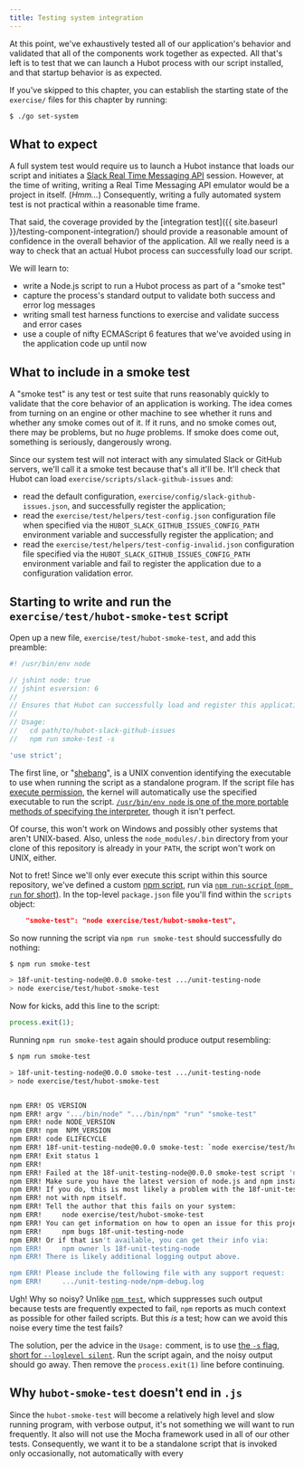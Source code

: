 ```yaml
---
title: Testing system integration
---
```

At this point, we've exhaustively tested all of our application's behavior and
validated that all of the components work together as expected. All that's
left is to test that we can launch a Hubot process with our script installed,
and that startup behavior is as expected.

If you've skipped to this chapter, you can establish the starting state of the
`exercise/` files for this chapter by running:

```sh
$ ./go set-system
```

## What to expect

A full system test would require us to launch a Hubot instance that loads our
script and initiates a [Slack Real Time Messaging
API](https://api.slack.com/rtm) session. However, at the time of writing,
writing a Real Time Messaging API emulator would be a project in itself.
(_Hmm..._) Consequently, writing a fully automated system test is not
practical within a reasonable time frame.

That said, the coverage provided by the [integration
test]({{ site.baseurl }}/testing-component-integration/) should provide a
reasonable amount of confidence in the overall behavior of the application.
All we really need is a way to check that an actual Hubot process can
successfully load our script.

We will learn to:

- write a Node.js script to run a Hubot process as part of a "smoke test"
- capture the process's standard output to validate both success and error log
  messages
- writing small test harness functions to exercise and validate success and
  error cases
- use a couple of nifty ECMAScript 6 features that we've avoided using in the
  application code up until now

## What to include in a smoke test

A "smoke test" is any test or test suite that runs reasonably quickly to
validate that the core behavior of an application is working. The idea comes
from turning on an engine or other machine to see whether it runs and whether
any smoke comes out of it. If it runs, and no smoke comes out, there may be
problems, but no _huge_ problems. If smoke does come out, something is
seriously, dangerously wrong.

Since our system test will not interact with any simulated Slack or GitHub
servers, we'll call it a smoke test because that's all it'll be. It'll check
that Hubot can load `exercise/scripts/slack-github-issues` and:

- read the default configuration, `exercise/config/slack-github-issues.json`,
  and successfully register the application;
- read the `exercise/test/helpers/test-config.json` configuration file when
  specified via the `HUBOT_SLACK_GITHUB_ISSUES_CONFIG_PATH` environment
  variable and successfully register the application; and
- read the `exercise/test/helpers/test-config-invalid.json` configuration file
  specified via the `HUBOT_SLACK_GITHUB_ISSUES_CONFIG_PATH` environment
  variable and fail to register the application due to a configuration
  validation error.

## Starting to write and run the `exercise/test/hubot-smoke-test` script

Open up a new file, `exercise/test/hubot-smoke-test`, and add this preamble:

```js
#! /usr/bin/env node

// jshint node: true
// jshint esversion: 6
//
// Ensures that Hubot can successfully load and register this application.
// 
// Usage:
//   cd path/to/hubot-slack-github-issues
//   npm run smoke-test -s

'use strict';
```

The first line, or "[shebang](https://en.wikipedia.org/wiki/Shebang_(Unix))",
is a UNIX convention identifying the executable to use when running the script
as a standalone program. If the script file has [execute
permission](https://en.wikipedia.org/wiki/File_system_permissions#Permissions),
the kernel will automatically use the specified executable to run the script.
[`/usr/bin/env node` is one of the more portable methods of specifying the
interpreter](https://en.wikipedia.org/wiki/Shebang_(Unix)#Portability), though
it isn't perfect.

Of course, this won't work on Windows and possibly other systems that aren't
UNIX-based. Also, unless the `node_modules/.bin` directory from your clone of this repository is already in your `PATH`, the script won't work on UNIX, either.

Not to fret! Since we'll only ever execute this script within this source
repository, we've defined a custom [npm
script](https://docs.npmjs.com/files/package.json#scripts), run via [`npm
run-script` (`npm run` for short)](https://docs.npmjs.com/cli/run-script). In
the top-level `package.json` file you'll find within the `scripts` object:

```json
    "smoke-test": "node exercise/test/hubot-smoke-test",
```

So now running the script via `npm run smoke-test` should successfully do
nothing:

```sh
$ npm run smoke-test

> 18f-unit-testing-node@0.0.0 smoke-test .../unit-testing-node
> node exercise/test/hubot-smoke-test

```

Now for kicks, add this line to the script:

```js
process.exit(1);
```

Running `npm run smoke-test` again should produce output resembling:

```sh
$ npm run smoke-test

> 18f-unit-testing-node@0.0.0 smoke-test .../unit-testing-node
> node exercise/test/hubot-smoke-test


npm ERR! OS VERSION
npm ERR! argv ".../bin/node" ".../bin/npm" "run" "smoke-test"
npm ERR! node NODE_VERSION
npm ERR! npm  NPM_VERSION
npm ERR! code ELIFECYCLE
npm ERR! 18f-unit-testing-node@0.0.0 smoke-test: `node exercise/test/hubot-smoke-test`
npm ERR! Exit status 1
npm ERR!
npm ERR! Failed at the 18f-unit-testing-node@0.0.0 smoke-test script 'node exercise/test/hubot-smoke-test'.
npm ERR! Make sure you have the latest version of node.js and npm installed.
npm ERR! If you do, this is most likely a problem with the 18f-unit-testing-node package,
npm ERR! not with npm itself.
npm ERR! Tell the author that this fails on your system:
npm ERR!     node exercise/test/hubot-smoke-test
npm ERR! You can get information on how to open an issue for this project with:
npm ERR!     npm bugs 18f-unit-testing-node
npm ERR! Or if that isn't available, you can get their info via:
npm ERR!     npm owner ls 18f-unit-testing-node
npm ERR! There is likely additional logging output above.

npm ERR! Please include the following file with any support request:
npm ERR!     .../unit-testing-node/npm-debug.log
```

Ugh! Why so noisy? Unlike [`npm test`](https://docs.npmjs.com/cli/test), which
suppresses such output because tests are frequently expected to fail, `npm`
reports as much context as possible for other failed scripts. But this _is_ a
test; how can we avoid this noise every time the test fails?

The solution, per the advice in the `Usage:` comment, is to use [the `-s` flag,
short for `--loglevel silent`](https://docs.npmjs.com/misc/config). Run the
script again, and the noisy output should go away. Then remove the
`process.exit(1)` line before continuing.

## Why `hubot-smoke-test` doesn't end in `.js`

Since the `hubot-smoke-test` will become a relatively high level and slow
running program, with verbose output, it's not something we will want to run
frequently. It also will not use the Mocha framework used in all of our other
tests. Consequently, we want it to be a standalone script that is invoked only
occasionally, not automatically with every 
